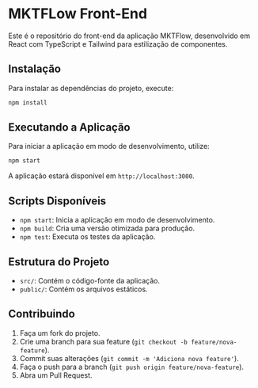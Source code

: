 # MKTFLow Front-End

Este é o repositório do front-end da aplicação MKTFlow, desenvolvido em React com TypeScript e Tailwind para estilização de componentes.

## Instalação

Para instalar as dependências do projeto, execute:

```bash
npm install
```

## Executando a Aplicação

Para iniciar a aplicação em modo de desenvolvimento, utilize:

```bash
npm start
```

A aplicação estará disponível em `http://localhost:3000`.

## Scripts Disponíveis

- `npm start`: Inicia a aplicação em modo de desenvolvimento.
- `npm build`: Cria uma versão otimizada para produção.
- `npm test`: Executa os testes da aplicação.

## Estrutura do Projeto

- `src/`: Contém o código-fonte da aplicação.
- `public/`: Contém os arquivos estáticos.

## Contribuindo

1. Faça um fork do projeto.
2. Crie uma branch para sua feature (`git checkout -b feature/nova-feature`).
3. Commit suas alterações (`git commit -m 'Adiciona nova feature'`).
4. Faça o push para a branch (`git push origin feature/nova-feature`).
5. Abra um Pull Request.
